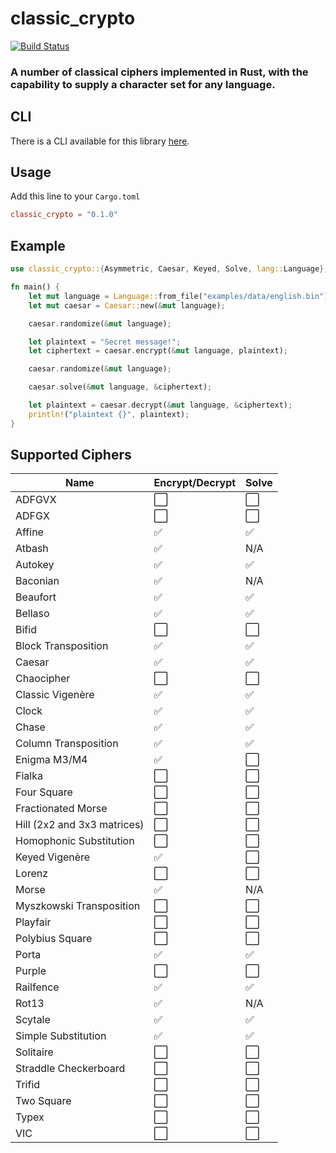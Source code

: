 # **classic_crypto**
[![Build Status](https://github.com/upsidedown8/classic_crypto/actions/workflows/rust.yml/badge.svg)](https://github.com/upsidedown8/classic_crypto/actions/workflows/rust.yml/)

### A number of classical ciphers implemented in Rust, with the capability to supply a character set for any language. 

## CLI

There is a CLI available for this library [here](https://github.com/upsidedown8/classic_crypto_cli).

## Usage

Add this line to your `Cargo.toml`

```toml
classic_crypto = "0.1.0"
```

## Example

```rust
use classic_crypto::{Asymmetric, Caesar, Keyed, Solve, lang::Language};

fn main() {
    let mut language = Language::from_file("examples/data/english.bin").unwrap();
    let mut caesar = Caesar::new(&mut language);

    caesar.randomize(&mut language);

    let plaintext = "Secret message!";
    let ciphertext = caesar.encrypt(&mut language, plaintext);

    caesar.randomize(&mut language);

    caesar.solve(&mut language, &ciphertext);

    let plaintext = caesar.decrypt(&mut language, &ciphertext);
    println!("plaintext {}", plaintext);
}
```

## Supported Ciphers

|      Name                         | Encrypt/Decrypt | Solve |
| --------------------------------- | --------------- | ----- |
| ADFGVX                            | ⬜️              | ⬜️   |
| ADFGX                             | ⬜️              | ⬜️   |
| Affine                            | ✅              | ✅   |
| Atbash                            | ✅              | N/A  |
| Autokey                           | ✅              | ✅   |
| Baconian                          | ✅              | N/A  |
| Beaufort                          | ✅              | ✅   |
| Bellaso                           | ✅              | ✅   |
| Bifid                             | ⬜️              | ⬜️   |
| Block Transposition               | ✅              | ✅   |
| Caesar                            | ✅              | ✅   |
| Chaocipher                        | ⬜️              | ⬜️   |
| Classic Vigenère                  | ✅              | ✅   |
| Clock                             | ✅              | ✅   |
| Chase                             | ✅              | ✅   |
| Column Transposition              | ✅              | ✅   |
| Enigma M3/M4                      | ✅              | ⬜️   |
| Fialka                            | ⬜️              | ⬜️   |
| Four Square                       | ⬜️              | ⬜️   |
| Fractionated Morse                | ⬜️              | ⬜️   |
| Hill (2x2 and 3x3 matrices)       | ⬜️              | ⬜️   |
| Homophonic Substitution           | ⬜️              | ⬜️   |
| Keyed Vigenère                    | ✅              | ⬜️   |
| Lorenz                            | ⬜️              | ⬜️   |
| Morse                             | ✅              | N/A  |
| Myszkowski Transposition          | ⬜️              | ⬜️   |
| Playfair                          | ⬜️              | ⬜️   |
| Polybius Square                   | ⬜️              | ⬜️   |
| Porta                             | ✅              | ✅   |
| Purple                            | ⬜️              | ⬜️   |
| Railfence                         | ✅              | ✅   |
| Rot13                             | ✅              | N/A  |
| Scytale                           | ✅              | ✅   |
| Simple Substitution               | ✅              | ✅   |
| Solitaire                         | ⬜️              | ⬜️   |
| Straddle Checkerboard             | ⬜️              | ⬜️   |
| Trifid                            | ⬜️              | ⬜️   |
| Two Square                        | ⬜️              | ⬜️   |
| Typex                             | ⬜️              | ⬜️   |
| VIC                               | ⬜️              | ⬜️   |
